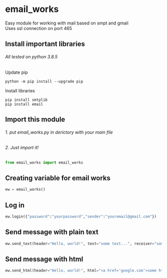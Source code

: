 # email_works
Easy module for working with mail based on smpt and gmail<br>
Uses ssl connection on port 465

## Install important libraries
###### All tested on python 3.8.5
Update pip
```shell
python -m pip install --upgrade pip
```
Install libraries
```shell
pip install smtplib
pip install email
```

## Import this module
###### 1. put email_works.py in derictory with your main file

###### 2. Just import it!
```python
from email_works import email_works
```
## Creating variable for email works
```python
ew = email_works()
```

## Log in
```python
ew.login({"password":"yourpassword","sender":"youremail@gmail.com"})
```

## Send message with plain text
```python
ew.send_text(header="Hello, world!", text="some text...", receiver="somebody@gmail.com")
```

## Send message with html
```python
ew.send_html(header="Hello, world!", html="<a href='google.com'>some html...</a>", receiver="somebody@gmail.com")
```
